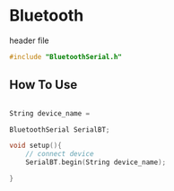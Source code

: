 # Bluetooth

header file

```cpp
#include "BluetoothSerial.h"
```

## How To Use

```cpp

String device_name = 

BluetoothSerial SerialBT;

void setup(){
    // connect device
    SerialBT.begin(String device_name);

}
```
